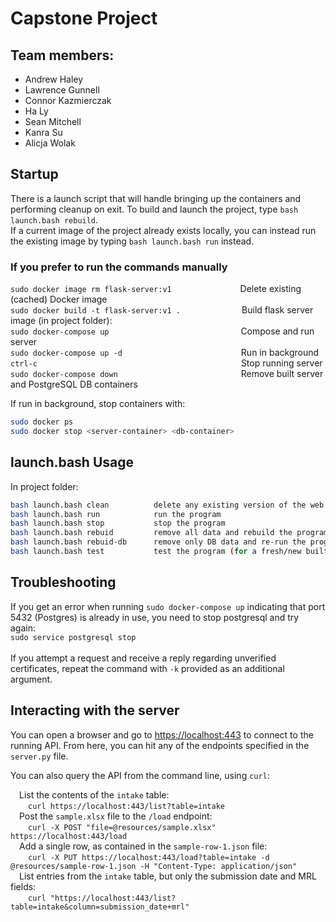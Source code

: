 # Capstone Project
 
## Team members:
- Andrew Haley
- Lawrence Gunnell
- Connor Kazmierczak
- Ha Ly
- Sean Mitchell
- Kanra Su
- Alicja Wolak


## Startup

There is a launch script that will handle bringing up the containers and performing cleanup on exit. To build and launch 
the project, type `bash launch.bash rebuild`.\
If a current image of the project already exists locally, you can instead run the existing image by typing `bash launch.bash run` instead.

### If you prefer to run the commands manually

`sudo docker image rm flask-server:v1` &emsp;&emsp;&emsp;&emsp;&emsp;&emsp;&emsp;&nbsp;&nbsp;Delete existing (cached) Docker image  \
`sudo docker build -t flask-server:v1 .`&emsp;&emsp;&emsp;&emsp;&emsp;&emsp;&emsp;Build flask server image (in project folder): \
`sudo docker-compose up` &ensp;&nbsp;&emsp;&emsp;&emsp;&emsp;&emsp;&emsp;&emsp;&emsp;&emsp;&emsp;&emsp;&emsp;&emsp;&emsp;Compose and run server \
`sudo docker-compose up -d`        &nbsp;&emsp;&emsp;&emsp;&emsp;&emsp;&emsp;&emsp;&emsp;&emsp;&emsp;&emsp;&emsp;&emsp;Run in background\
`ctrl-c` &emsp;&emsp;&emsp;&emsp;&emsp;&emsp;&emsp;&emsp;&emsp;&emsp;&emsp;&emsp;&emsp;&emsp;&emsp;&emsp;&emsp;&emsp;&emsp;&emsp;&emsp;&emsp;&emsp;Stop running server \
`sudo docker-compose down` &emsp;&emsp;&emsp;&emsp;&emsp;&emsp;&emsp;&emsp;&emsp;&emsp;&emsp;&emsp;&emsp;&ensp;&nbsp;Remove built server and PostgreSQL DB containers

If run in background, stop containers with:
``` sh
sudo docker ps
sudo docker stop <server-container> <db-container>
```


## launch.bash Usage

In project folder:

``` sh
bash launch.bash clean          delete any existing version of the web server image
bash launch.bash run            run the program
bash launch.bash stop           stop the program
bash launch.bash rebuid         remove all data and rebuild the program
bash launch.bash rebuid-db      remove only DB data and re-run the program
bash launch.bash test           test the program (for a fresh/new built program)
```

## Troubleshooting
If you get an error when running `sudo docker-compose up` indicating that port 5432 (Postgres) is already in use, you need to stop postgresql and try again:\
`sudo service postgresql stop`\
\
If you attempt a request and receive a reply regarding unverified certificates, repeat the command 
with `-k` provided as an additional argument.

## Interacting with the server
You can open a browser and go to [https://localhost:443](https://localhost:443) to connect to the running API. From here, you can hit any of the endpoints specified in the `server.py` file.

You can also query the API from the command line, using `curl`: 

&emsp;List the contents of the `intake` table: \
&emsp;&emsp;`curl https://localhost:443/list?table=intake` \
&emsp;Post the `sample.xlsx` file to the `/load` endpoint: \
&emsp;&emsp;`curl -X POST "file=@resources/sample.xlsx" https://localhost:443/load` \
&emsp;Add a single row, as contained in the `sample-row-1.json` file: \
&emsp;&emsp;`curl -X PUT https://localhost:443/load?table=intake -d @resources/sample-row-1.json -H "Content-Type: application/json"` \
&emsp;List entries from the `intake` table, but only the submission date and MRL fields: \
&emsp;&emsp;`curl "https://localhost:443/list?table=intake&column=submission_date+mrl"`


